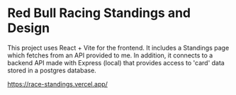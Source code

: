 # Red Bull Racing Standings and Design

This project uses React + Vite for the frontend. It includes a Standings page which fetches from an API provided to me. In addition, it connects to a backend API made with Express (local) that provides access to 'card' data stored in a postgres database.

https://race-standings.vercel.app/
